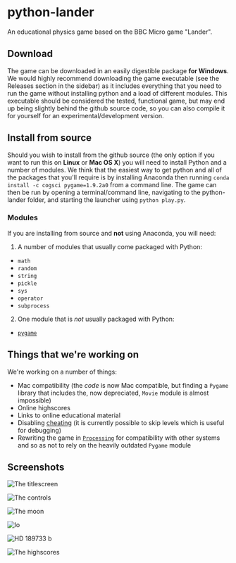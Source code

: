 # python-lander
An educational physics game based on the BBC Micro game "Lander".

## Download
The game can be downloaded in an easily digestible package **for Windows**. We would highly recommend downloading the game executable (see the Releases section in the sidebar) as it includes everything that you need to run the game without installing python and a load of different modules. This executable should be considered the tested, functional game, but may end up being slightly behind the github source code, so you can also compile it for yourself for an experimental/development version.

## Install from source
Should you wish to install from the github source (the only option if you want to run this on **Linux** or **Mac OS X**) you will need to install Python and a number of modules. We think that the easiest way to get python and all of the packages that you'll require is by installing Anaconda then running `conda install -c cogsci pygame=1.9.2a0` from a command line. The game can then be run by opening a terminal/command line, navigating to the python-lander folder, and starting the launcher using `python play.py`.

### Modules
If you are installing from source and **not** using Anaconda, you will need:

1. A number of modules that usually come packaged with Python:
  * `math`
  * `random`
  * `string`
  * `pickle`
  * `sys`
  * `operator`
  * `subprocess`

2. One module that is *not* usually packaged with Python:
  * [`pygame`](http://www.pygame.org/hifi.html)

## Things that we're working on
We're working on a number of things:
* Mac compatibility (the *code* is now Mac compatible, but finding a `Pygame` library that includes the, now depreciated, `Movie` module is almost impossible)
* Online highscores
* Links to online educational material
* Disabling [cheating](https://github.com/aricooperdavis/lander/blob/master/main/level1.py#L188) (it is currently possible to skip levels which is useful for debugging)
* Rewriting the game in [`Processing`](https://processing.org/) for compatibility with other systems and so as not to rely on the heavily outdated `Pygame` module

## Screenshots
![The titlescreen](http://i.imgur.com/81xPhF4.jpg "The titlescreen")

![The controls](http://i.imgur.com/2ijzsWW.jpg "The controls")

![The moon](http://i.imgur.com/AI7M7Gv.png "The moon")

![Io](http://i.imgur.com/hFsNd8u.jpg "Io")

![HD 189733 b](http://i.imgur.com/Na7RsZr.jpg "HD 189733 b")

![The highscores](http://i.imgur.com/eOpysNq.jpg "The highscores")

